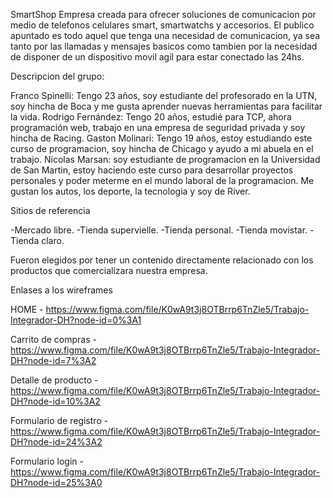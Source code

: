 SmartShop
Empresa creada para ofrecer soluciones de comunicacion por medio de
telefonos celulares smart, smartwatchs y accesorios.
El publico apuntado es todo aquel que tenga una necesidad de comunicacion, ya sea tanto por las llamadas y mensajes basicos como tambien por la necesidad de disponer de un dispositivo movil agil para estar conectado las 24hs.

Descripcion del grupo:

Franco Spinelli: Tengo 23 años, soy estudiante del profesorado en la UTN, soy hincha de Boca y me gusta aprender nuevas herramientas para facilitar la vida.
Rodrigo Fernández: Tengo 20 años, estudié para TCP, ahora programación web, trabajo en una empresa de seguridad privada y soy hincha de Racing.
Gaston Molinari: Tengo 19 años, estoy estudiando este curso de programacion, soy hincha de Chicago y ayudo a mi abuela en el trabajo.
Nicolas Marsan: soy estudiante de programacion en la Universidad de San Martin, estoy haciendo este curso para desarrollar proyectos personales y poder meterme en el mundo laboral de la programacion.  Me gustan los autos, los deporte, la tecnologia y soy de River.


Sitios de referencia

-Mercado libre.
-Tienda supervielle.
-Tienda personal.
-Tienda movistar.
-Tienda claro.

Fueron elegidos por tener un contenido directamente relacionado con los productos que comercializara nuestra empresa.

Enlases a los wireframes

HOME - https://www.figma.com/file/K0wA9t3j8OTBrrp6TnZle5/Trabajo-Integrador-DH?node-id=0%3A1

Carrito de compras - https://www.figma.com/file/K0wA9t3j8OTBrrp6TnZle5/Trabajo-Integrador-DH?node-id=7%3A2

Detalle de producto - https://www.figma.com/file/K0wA9t3j8OTBrrp6TnZle5/Trabajo-Integrador-DH?node-id=10%3A2

Formulario de registro - https://www.figma.com/file/K0wA9t3j8OTBrrp6TnZle5/Trabajo-Integrador-DH?node-id=24%3A2

Formulario login - https://www.figma.com/file/K0wA9t3j8OTBrrp6TnZle5/Trabajo-Integrador-DH?node-id=25%3A0